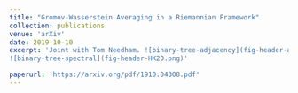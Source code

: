 ```yaml
---
title: "Gromov-Wasserstein Averaging in a Riemannian Framework"
collection: publications
venue: 'arXiv'
date: 2019-10-10
excerpt: 'Joint with Tom Needham. ![binary-tree-adjacency](fig-header-adj.png)
![binary-tree-spectral](fig-header-HK20.png)'

paperurl: 'https://arxiv.org/pdf/1910.04308.pdf'
---
```


